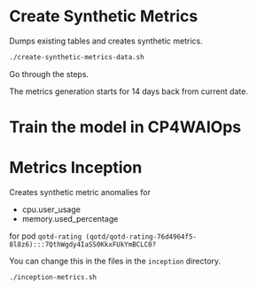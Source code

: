 # Create Synthetic Metrics

Dumps existing tables and creates synthetic metrics.



```bash
./create-synthetic-metrics-data.sh
```

Go through the steps.

The metrics generation starts for 14 days back from current date.



# Train the model in CP4WAIOps

# Metrics Inception

Creates synthetic metric anomalies for 
- cpu.user_usage
- memory.used_percentage

for pod `qotd-rating (qotd/qotd-rating-76d4964f5-8l8z6):::7QthWgdy4IaSS0KkxFUkYmBCLC0?`


You can change this in the files in the `inception` directory.


```bash
./inception-metrics.sh
```


